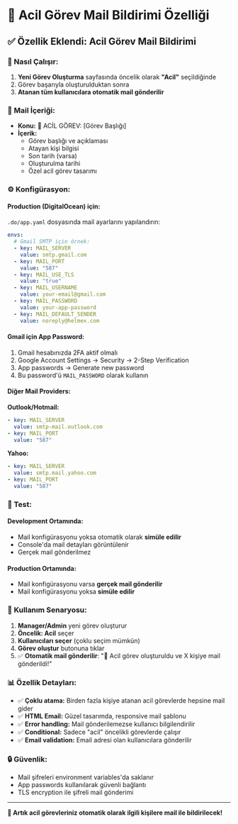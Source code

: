 # 📧 Acil Görev Mail Bildirimi Özelliği

## ✅ Özellik Eklendi: Acil Görev Mail Bildirimi

### 🚨 Nasıl Çalışır:

1. **Yeni Görev Oluşturma** sayfasında öncelik olarak **"Acil"** seçildiğinde
2. Görev başarıyla oluşturulduktan sonra
3. **Atanan tüm kullanıcılara otomatik mail gönderilir**

### 📧 Mail İçeriği:

- **Konu:** 🚨 ACİL GÖREV: [Görev Başlığı]
- **İçerik:** 
  - Görev başlığı ve açıklaması
  - Atayan kişi bilgisi
  - Son tarih (varsa)
  - Oluşturulma tarihi
  - Özel acil görev tasarımı

### ⚙️ Konfigürasyon:

#### Production (DigitalOcean) için:

`.do/app.yaml` dosyasında mail ayarlarını yapılandırın:

```yaml
envs:
  # Gmail SMTP için örnek:
  - key: MAIL_SERVER
    value: smtp.gmail.com
  - key: MAIL_PORT
    value: "587"
  - key: MAIL_USE_TLS
    value: "true"
  - key: MAIL_USERNAME
    value: your-email@gmail.com
  - key: MAIL_PASSWORD
    value: your-app-password
  - key: MAIL_DEFAULT_SENDER
    value: noreply@helmex.com
```

#### Gmail için App Password:

1. Gmail hesabınızda 2FA aktif olmalı
2. Google Account Settings → Security → 2-Step Verification
3. App passwords → Generate new password
4. Bu password'ü `MAIL_PASSWORD` olarak kullanın

#### Diğer Mail Providers:

**Outlook/Hotmail:**
```yaml
- key: MAIL_SERVER
  value: smtp-mail.outlook.com
- key: MAIL_PORT
  value: "587"
```

**Yahoo:**
```yaml
- key: MAIL_SERVER
  value: smtp.mail.yahoo.com
- key: MAIL_PORT
  value: "587"
```

### 🧪 Test:

#### Development Ortamında:
- Mail konfigürasyonu yoksa otomatik olarak **simüle edilir**
- Console'da mail detayları görüntülenir
- Gerçek mail gönderilmez

#### Production Ortamında:
- Mail konfigürasyonu varsa **gerçek mail gönderilir**
- Mail konfigürasyonu yoksa **simüle edilir**

### 🎯 Kullanım Senaryosu:

1. **Manager/Admin** yeni görev oluşturur
2. **Öncelik: Acil** seçer
3. **Kullanıcıları seçer** (çoklu seçim mümkün)
4. **Görev oluştur** butonuna tıklar
5. ✅ **Otomatik mail gönderilir**: "🚨 Acil görev oluşturuldu ve X kişiye mail gönderildi!"

### 📊 Özellik Detayları:

- ✅ **Çoklu atama:** Birden fazla kişiye atanan acil görevlerde hepsine mail gider
- ✅ **HTML Email:** Güzel tasarımda, responsive mail şablonu
- ✅ **Error handling:** Mail gönderilemezse kullanıcı bilgilendirilir
- ✅ **Conditional:** Sadece "acil" öncelikli görevlerde çalışır
- ✅ **Email validation:** Email adresi olan kullanıcılara gönderilir

### 🔒 Güvenlik:

- Mail şifreleri environment variables'da saklanır
- App passwords kullanılarak güvenli bağlantı
- TLS encryption ile şifreli mail gönderimi

---

**🎊 Artık acil görevleriniz otomatik olarak ilgili kişilere mail ile bildirilecek!**
